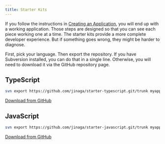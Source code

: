 ```yaml
---
title: Starter Kits
---
```


If you follow the instructions in [Creating an Application](../creating-an-application/), you will end up with a working application.
Those steps are designed so that you can see each piece working one at a time.
The starter kits provide a more complete developer experience.
But if something goes wrong, they might be harder to diagnose.

First, pick your language.
Then export the repository.
If you have Subversion installed, you can do that in a single line.
Otherwise, you will need to download it via the GitHub repository page.

## TypeScript

```bash
svn export https://github.com/jinaga/starter-typescript.git/trunk myapplication
```

[Download from GitHub](https://github.com/jinaga/starter-typescript)

## JavaScript


```bash
svn export https://github.com/jinaga/starter-javascript.git/trunk myapplication
```

[Download from GitHub](https://github.com/jinaga/starter-javascript)